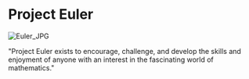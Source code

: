 # Project Euler

![Euler_JPG](https://github.com/user-attachments/assets/f9945e0f-0795-42db-b666-ecc75305960e)

"Project Euler exists to encourage, challenge, and develop the skills and enjoyment of anyone with an interest in the fascinating world of mathematics."

